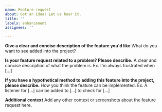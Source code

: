 ```yaml
---
name: Feature request
about: Got an idea? Let us hear it.
title: ''
labels: enhancement
assignees: ''

---
```


**Give a clear and concise description of the feature you'd like**
What do you want to see added into the project?

**Is your feature request related to a problem? Please describe.**
A clear and concise description of what the problem is. Ex. I'm always frustrated when [...]

**If you have a hypothetical method to adding this feature into the project, please describe.**
How you think the feature can be implemented. Ex. A listener for [...] can be added to [...] to check for [...]

**Additional context**
Add any other context or screenshots about the feature request here.
